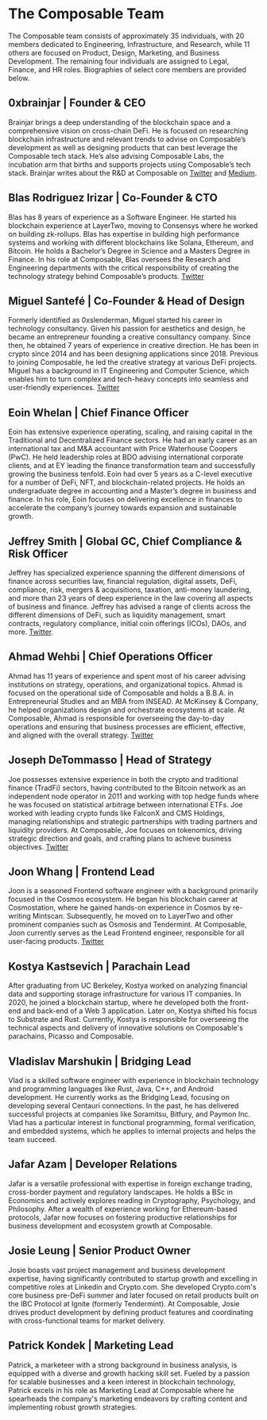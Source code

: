 # The Composable Team

The Composable team consists of approximately 35 individuals, with 20 members dedicated to Engineering, Infrastructure, and Research, while 11 others are focused on Product, Design, Marketing, and Business Development. The remaining four individuals are assigned to Legal, Finance, and HR roles. Biographies of select core members are provided below.

## 0xbrainjar | Founder & CEO

Brainjar brings a deep understanding of the blockchain space and a comprehensive vision on cross-chain DeFi. He is focused on researching blockchain infrastructure and relevant trends to advise on Composable’s development as well as designing products that can best leverage the Composable tech stack.  He’s also advising Composable Labs, the incubation arm that births and supports projects using Composable’s tech stack. Brainjar writes about the R&D at Composable on [Twitter](https://twitter.com/0xbrainjar) and [Medium](https://medium.com/@0xbrainjar).

## Blas Rodriguez Irizar | Co-Founder & CTO

Blas has 8 years of experience as a Software Engineer. He started his blockchain experience at LayerTwo, moving to Consensys where he worked on building zk-rollups. Blas has expertise in building high performance systems and working with different blockchains like Solana, Ethereum, and Bitcoin. He holds a Bachelor’s Degree in Science and a Masters Degree in Finance. In his role at Composable, Blas oversees the Research and Engineering departments with the critical responsibility of creating the technology strategy behind Composable’s products. [Twitter](https://mobile.twitter.com/blasrodri)

## Miguel Santefé | Co-Founder & Head of Design

Formerly identified as 0xslenderman, Miguel started his career in technology consultancy. Given his passion for aesthetics and design, he became an entrepreneur founding a creative consultancy company. Since then, he obtained 7 years of experience in creative direction. He has been in crypto since 2014 and has been designing applications since 2018. Previous to joining Composable, he led the creative strategy at various DeFi projects. Miguel has a background in IT Engineering and Computer Science, which enables him to turn complex and tech-heavy concepts into seamless and user-friendly experiences. [Twitter](https://twitter.com/0xslenderman)

## Eoin Whelan | Chief Finance Officer

Eoin has extensive experience operating, scaling, and raising capital in the Traditional and Decentralized Finance sectors. He had an early career as an international tax and M&A accountant with Price Waterhouse Coopers (PwC). He held leadership roles at BDO advising international corporate clients, and at EY leading the finance transformation team and successfully growing the business tenfold. Eoin had over 5 years as a C-level executive for a number of DeFi, NFT, and blockchain-related projects. He holds an undergraduate degree in accounting and a Master’s degree in business and finance. In his role, Eoin focuses on delivering excellence in finances to accelerate the company’s journey towards expansion and sustainable growth.

## Jeffrey Smith | Global GC, Chief Compliance & Risk Officer

Jeffrey has specialized experience spanning the different dimensions of finance across securities law, financial regulation, digital assets, DeFi, compliance, risk, mergers & acquisitions, taxation, anti-money laundering, and more than 23 years of deep experience in the law covering all aspects of business and finance. Jeffrey has advised a range of clients across the different dimensions of DeFi, such as liquidity management, smart contracts, regulatory compliance, initial coin offerings (ICOs), DAOs, and more. [Twitter](https://twitter.com/JeffreyAPIs).

## Ahmad Wehbi | Chief Operations Officer

Ahmad has 11 years of experience and spent most of his career advising institutions on strategy, operations, and organizational topics. Ahmad is focused on the operational side of Composable and holds a B.B.A. in Entrepreneurial Studies and an MBA from INSEAD. At McKinsey & Company, he helped organizations design and orchestrate ecosystems at scale. At Composable, Ahmad is responsible for overseeing the day-to-day operations and ensuring that business processes are efficient, effective, and aligned with the overall strategy. [Twitter](https://twitter.com/wehbix)

## Joseph DeTommasso | Head of Strategy

Joe possesses extensive experience in both the crypto and traditional finance (TradFi) sectors, having contributed to the Bitcoin network as an independent node operator in 2011 and working with top hedge funds where he was focused on statistical arbitrage between international ETFs. Joe worked with leading crypto funds like FalconX and CMS Holdings, managing relationships and strategic partnerships with trading partners and liquidity providers. At Composable, Joe focuses on tokenomics, driving strategic direction and goals, and crafting plans to achieve business objectives. [Twitter](https://twitter.com/__Swurve__)

## Joon Whang | Frontend Lead

Joon is a seasoned Frontend software engineer with a background primarily focused in the Cosmos ecosystem. He began his blockchain career at Cosmostation, where he gained hands-on experience in Cosmos by re-writing Mintscan. Subsequently, he moved on to LayerTwo and other prominent companies such as Osmosis and Tendermint. At Composable, Joon currently serves as the Lead Frontend engineer, responsible for all user-facing products. [Twitter](https://twitter.com/cosmonaut_joon)

## Kostya Kastsevich | Parachain Lead

After graduating from UC Berkeley, Kostya worked on analyzing financial data and supporting storage infrastructure for various IT companies. In 2020, he joined a blockchain startup, where he developed both the front-end and back-end of a Web 3 application. Later on, Kostya shifted his focus to Substrate and Rust. Currently, Kostya is responsible for overseeing the technical aspects and delivery of innovative solutions on Composable's parachains, Picasso and Composable.

## Vladislav Marshukin | Bridging Lead

Vlad is a skilled software engineer with experience in blockchain technology and programming languages like Rust, Java, C++, and Android development. He currently works as the Bridging Lead, focusing on developing several Centauri connections. In the past, he has delivered successful projects at companies like Soramitsu, Bitfury, and Paymon Inc. Vlad has a particular interest in functional programming, formal verification, and embedded systems, which he applies to internal projects and helps the team succeed.

## Jafar Azam | Developer Relations

Jafar is a versatile professional with expertise in foreign exchange trading, cross-border payment and regulatory landscapes. He holds a BSc in Economics and actively explores reading in Cryptography, Psychology, and Philosophy. After a wealth of experience working for Ethereum-based protocols, Jafar now focuses on fostering productive relationships for business development and ecosystem growth at Composable.

## Josie Leung | Senior Product Owner

Josie boasts vast project management and business development expertise, having significantly contributed to startup growth and excelling in competitive roles at Linkedin and Crypto.com. She developed Crypto.com's core business pre-DeFi summer and later focused on retail products built on the IBC Protocol at Ignite (formerly Tendermint). At Composable, Josie drives product development by defining product features and coordinating with cross-functional teams for market delivery.

## Patrick Kondek | Marketing Lead

Patrick, a marketeer with a strong background in business analysis, is equipped with a diverse and growth hacking skill set. Fueled by a passion for scalable businesses and a keen interest in blockchain technology, Patrick excels in his role as Marketing Lead at Composable where he spearheads the company's marketing endeavors by crafting content and implementing robust growth strategies.